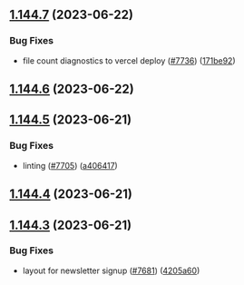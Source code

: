 ## [1.144.7](https://github.com/EddieHubCommunity/LinkFree/compare/v1.144.6...v1.144.7) (2023-06-22)


### Bug Fixes

* file count diagnostics to vercel deploy ([#7736](https://github.com/EddieHubCommunity/LinkFree/issues/7736)) ([171be92](https://github.com/EddieHubCommunity/LinkFree/commit/171be92378180e174474fc4207223e6218f9066c))



## [1.144.6](https://github.com/EddieHubCommunity/LinkFree/compare/v1.144.5...v1.144.6) (2023-06-22)



## [1.144.5](https://github.com/EddieHubCommunity/LinkFree/compare/v1.144.4...v1.144.5) (2023-06-21)


### Bug Fixes

* linting ([#7705](https://github.com/EddieHubCommunity/LinkFree/issues/7705)) ([a406417](https://github.com/EddieHubCommunity/LinkFree/commit/a4064172495e7db56f02188b653ddc3798dd39de))



## [1.144.4](https://github.com/EddieHubCommunity/LinkFree/compare/v1.144.3...v1.144.4) (2023-06-21)



## [1.144.3](https://github.com/EddieHubCommunity/LinkFree/compare/v1.144.2...v1.144.3) (2023-06-21)


### Bug Fixes

* layout for newsletter signup ([#7681](https://github.com/EddieHubCommunity/LinkFree/issues/7681)) ([4205a60](https://github.com/EddieHubCommunity/LinkFree/commit/4205a60aa1bec0827bf95a0d0c23699bb289cddb))



